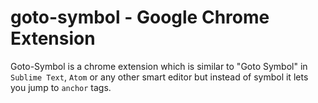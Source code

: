 # goto-symbol - Google Chrome Extension 
Goto-Symbol is a chrome extension which is similar to "Goto Symbol" in `Sublime Text`, `Atom` or any other smart editor but instead of symbol it lets you jump to `anchor` tags. 
